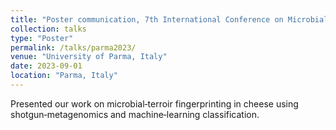 ```yaml
---
title: "Poster communication, 7th International Conference on Microbial Diversity “Agrifood microbiota as a tool for a sustainable future”"
collection: talks
type: "Poster"
permalink: /talks/parma2023/
venue: "University of Parma, Italy"
date: 2023-09-01
location: "Parma, Italy"
---
```

Presented our work on microbial‐terroir fingerprinting in cheese using shotgun‐metagenomics and machine‐learning classification.

